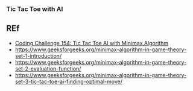 ### Tic Tac Toe with AI


## REf

- [Coding Challenge 154: Tic Tac Toe AI with Minimax Algorithm](https://www.youtube.com/watch?v=trKjYdBASyQ)
- https://www.geeksforgeeks.org/minimax-algorithm-in-game-theory-set-1-introduction/
- https://www.geeksforgeeks.org/minimax-algorithm-in-game-theory-set-2-evaluation-function/
- https://www.geeksforgeeks.org/minimax-algorithm-in-game-theory-set-3-tic-tac-toe-ai-finding-optimal-move/
